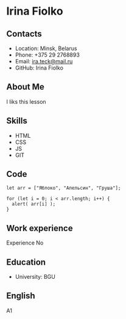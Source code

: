 Irina Fiolko
================
Contacts
----------------
* Location: Minsk, Belarus
* Phone: +375 29 2768893
* Email: ira.teck@mail.ru
* GitHub: Irina Fiolko

About Me
----------------
I liks this lesson

Skills
----------------
* HTML
* CSS
* JS 
* GIT

Code
----------------
```
let arr = ["Яблоко", "Апельсин", "Груша"];

for (let i = 0; i < arr.length; i++) {
  alert( arr[i] );
}
```

Work experience
---------------
Experience No

Education
---------------
* University: BGU

English
---------------
А1
